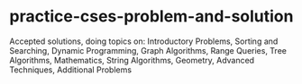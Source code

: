 # practice-cses-problem-and-solution
Accepted solutions, doing topics on: Introductory Problems, Sorting and Searching, Dynamic Programming, Graph Algorithms, Range Queries, Tree Algorithms, Mathematics, String Algorithms, Geometry, Advanced Techniques, Additional Problems
